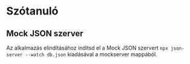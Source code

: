 # Szótanuló

## Mock JSON szerver
Az alkalmazás elindításához indítsd el a Mock JSON szervert  `npx json-server --watch db.json` kiadásával a mockserver mappából.
